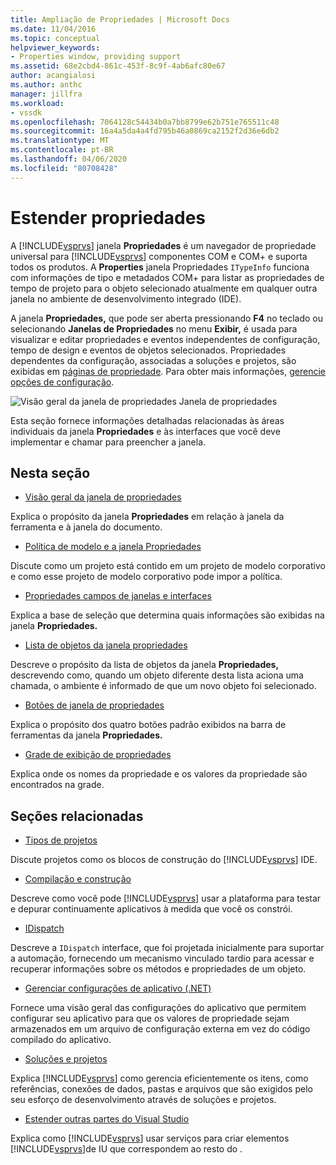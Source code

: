 ```yaml
---
title: Ampliação de Propriedades | Microsoft Docs
ms.date: 11/04/2016
ms.topic: conceptual
helpviewer_keywords:
- Properties window, providing support
ms.assetid: 68e2cbd4-861c-453f-8c9f-4ab6afc80e67
author: acangialosi
ms.author: anthc
manager: jillfra
ms.workload:
- vssdk
ms.openlocfilehash: 7064128c54434b0a7bb8799e62b751e765511c48
ms.sourcegitcommit: 16a4a5da4a4fd795b46a0869ca2152f2d36e6db2
ms.translationtype: MT
ms.contentlocale: pt-BR
ms.lasthandoff: 04/06/2020
ms.locfileid: "80708428"
---
```

# <a name="extend-properties"></a>Estender propriedades
A [!INCLUDE[vsprvs](../../code-quality/includes/vsprvs_md.md)] janela **Propriedades** é um navegador de propriedade universal para [!INCLUDE[vsprvs](../../code-quality/includes/vsprvs_md.md)] componentes COM e COM+ e suporta todos os produtos. A **Properties** janela Propriedades `ITypeInfo` funciona com informações de tipo e metadados COM+ para listar as propriedades de tempo de projeto para o objeto selecionado atualmente em qualquer outra janela no ambiente de desenvolvimento integrado (IDE).

 A janela **Propriedades,** que pode ser aberta pressionando **F4** no teclado ou selecionando **Janelas de Propriedades** no menu **Exibir,** é usada para visualizar e editar propriedades e eventos independentes de configuração, tempo de design e eventos de objetos selecionados. Propriedades dependentes da configuração, associadas a soluções e projetos, são exibidas em [páginas de propriedade](../../extensibility/internals/property-pages.md). Para obter mais informações, [gerencie opções de configuração](../../extensibility/internals/managing-configuration-options.md).

 ![Visão geral da janela de propriedades](../../extensibility/internals/media/vspropertieswindow.png "vsPropertiesWindow") Janela de propriedades

 Esta seção fornece informações detalhadas relacionadas às áreas individuais da janela **Propriedades** e às interfaces que você deve implementar e chamar para preencher a janela.

## <a name="in-this-section"></a>Nesta seção
- [Visão geral da janela de propriedades](../../extensibility/internals/properties-window-overview.md)

 Explica o propósito da janela **Propriedades** em relação à janela da ferramenta e à janela do documento.

- [Política de modelo e a janela Propriedades](../../extensibility/internals/template-policy-and-the-properties-window.md)

 Discute como um projeto está contido em um projeto de modelo corporativo e como esse projeto de modelo corporativo pode impor a política.

- [Propriedades campos de janelas e interfaces](../../extensibility/internals/properties-window-fields-and-interfaces.md)

 Explica a base de seleção que determina quais informações são exibidas na janela **Propriedades.**

- [Lista de objetos da janela propriedades](../../extensibility/internals/properties-window-object-list.md)

 Descreve o propósito da lista de objetos da janela **Propriedades,** descrevendo como, quando um objeto diferente desta lista aciona uma chamada, o ambiente é informado de que um novo objeto foi selecionado.

- [Botões de janela de propriedades](../../extensibility/internals/properties-window-buttons.md)

 Explica o propósito dos quatro botões padrão exibidos na barra de ferramentas da janela **Propriedades.**

- [Grade de exibição de propriedades](../../extensibility/internals/properties-display-grid.md)

 Explica onde os nomes da propriedade e os valores da propriedade são encontrados na grade.

## <a name="related-sections"></a>Seções relacionadas
- [Tipos de projetos](../../extensibility/internals/project-types.md)

 Discute projetos como os blocos de construção do [!INCLUDE[vsprvs](../../code-quality/includes/vsprvs_md.md)] IDE.

- [Compilação e construção](../../ide/compiling-and-building-in-visual-studio.md)

 Descreve como você pode [!INCLUDE[vsprvs](../../code-quality/includes/vsprvs_md.md)] usar a plataforma para testar e depurar continuamente aplicativos à medida que você os constrói.

- [IDispatch](/previous-versions/windows/desktop/api/oaidl/nn-oaidl-idispatch)

 Descreve a `IDispatch` interface, que foi projetada inicialmente para suportar a automação, fornecendo um mecanismo vinculado tardio para acessar e recuperar informações sobre os métodos e propriedades de um objeto.

- [Gerenciar configurações de aplicativo (.NET)](../../ide/managing-application-settings-dotnet.md)

 Fornece uma visão geral das configurações do aplicativo que permitem configurar seu aplicativo para que os valores de propriedade sejam armazenados em um arquivo de configuração externa em vez do código compilado do aplicativo.

- [Soluções e projetos](../../ide/solutions-and-projects-in-visual-studio.md)

 Explica [!INCLUDE[vsprvs](../../code-quality/includes/vsprvs_md.md)] como gerencia eficientemente os itens, como referências, conexões de dados, pastas e arquivos que são exigidos pelo seu esforço de desenvolvimento através de soluções e projetos.

- [Estender outras partes do Visual Studio](../../extensibility/extending-other-parts-of-visual-studio.md)

 Explica como [!INCLUDE[vsprvs](../../code-quality/includes/vsprvs_md.md)] usar serviços para criar elementos [!INCLUDE[vsprvs](../../code-quality/includes/vsprvs_md.md)]de IU que correspondem ao resto do .
